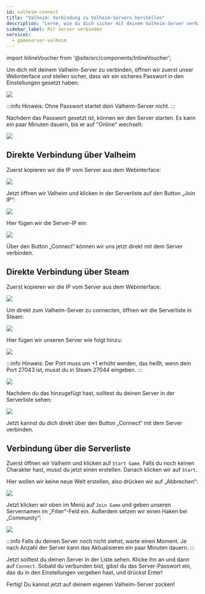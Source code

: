 ```yaml
---
id: valheim-connect
title: "Valheim: Verbindung zu Valheim-Servern herstellen"
description: "Lerne, wie du dich sicher mit deinem Valheim-Server verbindest und ihm über das Webinterface, den Valheim-Client oder Steam beitrittst → Jetzt mehr erfahren"
sidebar_label: Mit Server verbinden
services:
  - gameserver-valheim
---
```


import InlineVoucher from '@site/src/components/InlineVoucher';

<InlineVoucher />

Um dich mit deinem Valheim-Server zu verbinden, öffnen wir zuerst unser Webinterface und stellen sicher, dass wir ein sicheres Passwort in den Einstellungen gesetzt haben:

![](https://screensaver01.zap-hosting.com/index.php/s/XC7Cxd2zt75jyap/preview)

:::info
Hinweis: Ohne Passwort startet dein Valheim-Server nicht.
:::

Nachdem das Passwort gesetzt ist, können wir den Server starten. Es kann ein paar Minuten dauern, bis er auf "Online" wechselt:

![](https://screensaver01.zap-hosting.com/index.php/s/GZQRqpGC6GGaAXa/preview)

## Direkte Verbindung über Valheim

Zuerst kopieren wir die IP vom Server aus dem Webinterface:

![](https://screensaver01.zap-hosting.com/index.php/s/KMkbMyx4bTQkLJT/preview)

Jetzt öffnen wir Valheim und klicken in der Serverliste auf den Button „Join IP“:

![](https://screensaver01.zap-hosting.com/index.php/s/zqKp6sx5tEYRebx/preview)

Hier fügen wir die Server-IP ein:

![](https://screensaver01.zap-hosting.com/index.php/s/EniEzmaP3E9JpLp/preview)

Über den Button „Connect“ können wir uns jetzt direkt mit dem Server verbinden.


## Direkte Verbindung über Steam

Zuerst kopieren wir die IP vom Server aus dem Webinterface:

![](https://screensaver01.zap-hosting.com/index.php/s/FkYSA8AFm53d8kK/preview)

Um direkt zum Valheim-Server zu connecten, öffnen wir die Serverliste in Steam:

![](https://screensaver01.zap-hosting.com/index.php/s/yHxMdtTBe7xTWeZ/preview)

Hier fügen wir unseren Server wie folgt hinzu:

![](https://screensaver01.zap-hosting.com/index.php/s/QQcjzriQ5K4Mj9k/preview)

:::info
Hinweis: Der Port muss um +1 erhöht werden, das heißt, wenn dein Port 27043 ist, musst du in Steam 27044 eingeben.
:::

![](https://screensaver01.zap-hosting.com/index.php/s/RgsszmnKQLCnYSa/preview)

Nachdem du das hinzugefügt hast, solltest du deinen Server in der Serverliste sehen:

![](https://screensaver01.zap-hosting.com/index.php/s/54XtiJzn7xndfPT/preview)

Jetzt kannst du dich direkt über den Button „Connect“ mit dem Server verbinden.


## Verbindung über die Serverliste

Zuerst öffnen wir Valheim und klicken auf `Start Game`. Falls du noch keinen Charakter hast, musst du jetzt einen erstellen. Danach klicken wir auf `Start`.

Hier wollen wir keine neue Welt erstellen, also drücken wir auf „Abbrechen“:

![](https://screensaver01.zap-hosting.com/index.php/s/ZnKWT8eXCcArMwX/preview)

Jetzt klicken wir oben im Menü auf `Join Game` und geben unseren Servernamen im „Filter“-Feld ein. Außerdem setzen wir einen Haken bei „Community“:

![](https://screensaver01.zap-hosting.com/index.php/s/kFmZP5wyFQbpLiR/preview)

:::info
Falls du deinen Server noch nicht siehst, warte einen Moment. Je nach Anzahl der Server kann das Aktualisieren ein paar Minuten dauern.
:::

Jetzt solltest du deinen Server in der Liste sehen. Klicke ihn an und dann auf `Connect`. Sobald du verbunden bist, gibst du das Server-Passwort ein, das du in den Einstellungen vergeben hast, und drückst Enter!

Fertig! Du kannst jetzt auf deinem eigenen Valheim-Server zocken!

<InlineVoucher />